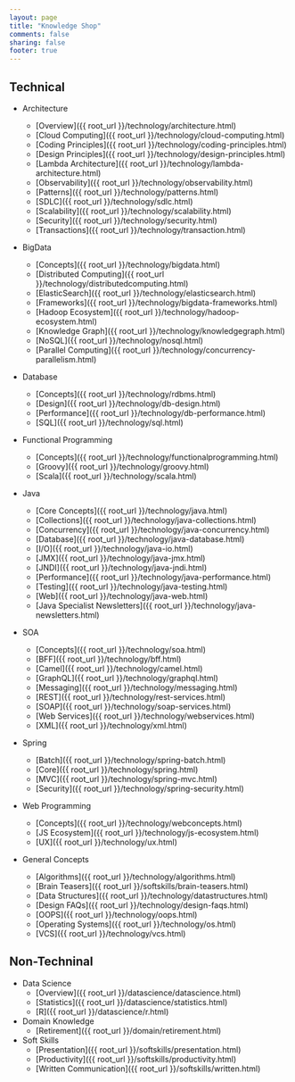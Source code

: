 ```yaml
---
layout: page
title: "Knowledge Shop"
comments: false
sharing: false
footer: true
---
```


## Technical
  * Architecture
    * [Overview]({{ root_url }}/technology/architecture.html)
    * [Cloud Computing]({{ root_url }}/technology/cloud-computing.html)
    * [Coding Principles]({{ root_url }}/technology/coding-principles.html)
    * [Design Principles]({{ root_url }}/technology/design-principles.html)
    * [Lambda Architecture]({{ root_url }}/technology/lambda-architecture.html)
    * [Observability]({{ root_url }}/technology/observability.html)
    * [Patterns]({{ root_url }}/technology/patterns.html)
    * [SDLC]({{ root_url }}/technology/sdlc.html)
    * [Scalability]({{ root_url }}/technology/scalability.html)
    * [Security]({{ root_url }}/technology/security.html)
    * [Transactions]({{ root_url }}/technology/transaction.html)

  * BigData
    * [Concepts]({{ root_url }}/technology/bigdata.html)
    * [Distributed Computing]({{ root_url }}/technology/distributedcomputing.html)
    * [ElasticSearch]({{ root_url }}/technology/elasticsearch.html)
    * [Frameworks]({{ root_url }}/technology/bigdata-frameworks.html)
    * [Hadoop Ecosystem]({{ root_url }}/technology/hadoop-ecosystem.html)
    * [Knowledge Graph]({{ root_url }}/technology/knowledgegraph.html)
    * [NoSQL]({{ root_url }}/technology/nosql.html)
    * [Parallel Computing]({{ root_url }}/technology/concurrency-parallelism.html)

  * Database
    * [Concepts]({{ root_url }}/technology/rdbms.html)
    * [Design]({{ root_url }}/technology/db-design.html)
    * [Performance]({{ root_url }}/technology/db-performance.html)
    * [SQL]({{ root_url }}/technology/sql.html)

  * Functional Programming
    * [Concepts]({{ root_url }}/technology/functionalprogramming.html)
    * [Groovy]({{ root_url }}/technology/groovy.html)
    * [Scala]({{ root_url }}/technology/scala.html)

  * Java
    * [Core Concepts]({{ root_url }}/technology/java.html)
    * [Collections]({{ root_url }}/technology/java-collections.html)
    * [Concurrency]({{ root_url }}/technology/java-concurrency.html)
    * [Database]({{ root_url }}/technology/java-database.html)
    * [I/O]({{ root_url }}/technology/java-io.html)
    * [JMX]({{ root_url }}/technology/java-jmx.html)
    * [JNDI]({{ root_url }}/technology/java-jndi.html)
    * [Performance]({{ root_url }}/technology/java-performance.html)
    * [Testing]({{ root_url }}/technology/java-testing.html)
    * [Web]({{ root_url }}/technology/java-web.html)
    * [Java Specialist Newsletters]({{ root_url }}/technology/java-newsletters.html)

  * SOA
    * [Concepts]({{ root_url }}/technology/soa.html)
    * [BFF]({{ root_url }}/technology/bff.html)
    * [Camel]({{ root_url }}/technology/camel.html)
    * [GraphQL]({{ root_url }}/technology/graphql.html)
    * [Messaging]({{ root_url }}/technology/messaging.html)
    * [REST]({{ root_url }}/technology/rest-services.html)
    * [SOAP]({{ root_url }}/technology/soap-services.html)
    * [Web Services]({{ root_url }}/technology/webservices.html)
    * [XML]({{ root_url }}/technology/xml.html)

  * Spring
    * [Batch]({{ root_url }}/technology/spring-batch.html)
    * [Core]({{ root_url }}/technology/spring.html)
    * [MVC]({{ root_url }}/technology/spring-mvc.html)
    * [Security]({{ root_url }}/technology/spring-security.html)

  * Web Programming
    * [Concepts]({{ root_url }}/technology/webconcepts.html)
    * [JS Ecosystem]({{ root_url }}/technology/js-ecosystem.html)
    * [UX]({{ root_url }}/technology/ux.html)

  * General Concepts
    * [Algorithms]({{ root_url }}/technology/algorithms.html)
    * [Brain Teasers]({{ root_url }}/softskills/brain-teasers.html)
    * [Data Structures]({{ root_url }}/technology/datastructures.html)
    * [Design FAQs]({{ root_url }}/technology/design-faqs.html)
    * [OOPS]({{ root_url }}/technology/oops.html)
    * [Operating Systems]({{ root_url }}/technology/os.html)
    * [VCS]({{ root_url }}/technology/vcs.html)

## Non-Techninal
  * Data Science
    * [Overview]({{ root_url }}/datascience/datascience.html)
    * [Statistics]({{ root_url }}/datascience/statistics.html)
    * [R]({{ root_url }}/datascience/r.html)
  * Domain Knowledge
    * [Retirement]({{ root_url }}/domain/retirement.html)
  * Soft Skills
    * [Presentation]({{ root_url }}/softskills/presentation.html)
    * [Productivity]({{ root_url }}/softskills/productivity.html)
    * [Written Communication]({{ root_url }}/softskills/written.html)


